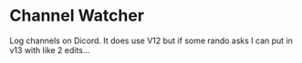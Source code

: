# Channel Watcher

Log channels on Dicord.
It does use V12 but if some rando asks I can put in v13 with like 2 edits...
